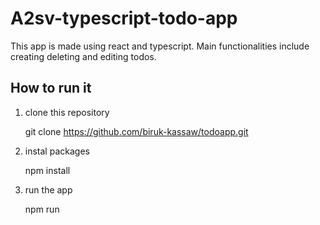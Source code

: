 # A2sv-typescript-todo-app

This app is made using react and typescript. Main functionalities include creating deleting and editing todos.

## How to run it

1. clone this repository

     git clone https://github.com/biruk-kassaw/todoapp.git

2. instal packages

     npm install

3. run the app

     npm run
